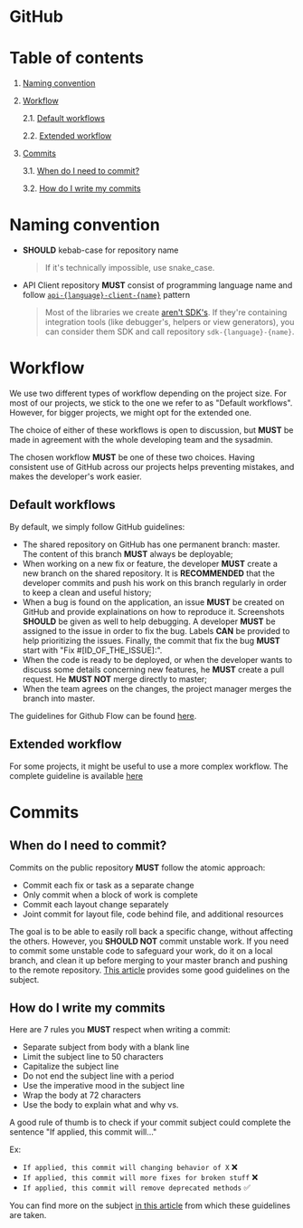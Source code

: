 GitHub
=

# Table of contents

1. [Naming convention](#naming-convention)

2. [Workflow](#workflow)

    2.1. [Default workflows](#default-workflows)

    2.2. [Extended workflow](#extended-workflows)

3. [Commits](#commits)

    3.1. [When do I need to commit?](#when-do-i-need-to-commit)

    3.2. [How do I write my commits](#how-do-i-write-my-commits)

# Naming convention

- **SHOULD** kebab-case for repository name

    > If it's technically impossible, use snake_case.  

- API Client repository **MUST** consist of programming language name and follow [`api-{language}-client-{name}`](https://github.com/Selectra-Dev?utf8=✓&q=*-api-*-client) pattern 

    > Most of the libraries we create [aren't SDK's](https://github.com/Selectra-Dev/standards/issues/8). If they're containing integration tools (like debugger's, helpers or view generators), you can consider them SDK and call repository `sdk-{language}-{name}`.

# Workflow

We use two different types of workflow depending on the project size. For most of our projects, we stick to the one we refer to as "Default workflows". However, for bigger projects, we might opt for the extended one.

The choice of either of these workflows is open to discussion, but **MUST** be made in agreement with the whole developing team and the sysadmin.

The chosen workflow **MUST** be one of these two choices. Having consistent use of GitHub across our projects helps preventing mistakes, and makes the developer's work easier.

## Default workflows

By default, we simply follow GitHub guidelines:
- The shared repository on GitHub has one permanent branch: master. The content of this branch **MUST** always be deployable;
- When working on a new fix or feature, the developer **MUST** create a new branch on the shared repository. It is **RECOMMENDED** that the developer commits and push his work on this branch regularly in order to keep a clean and useful history;
- When a bug is found on the application, an issue **MUST** be created on GitHub and provide explainations on how to reproduce it. Screenshots **SHOULD** be given as well to help debugging. A developer **MUST** be assigned to the issue in order to fix the bug. Labels **CAN** be provided to help prioritizing the issues. Finally, the commit that fix the bug **MUST** start with "Fix #[ID_OF_THE_ISSUE]:".
- When the code is ready to be deployed, or when the developer wants to discuss some details concerning new features, he **MUST** create a pull request. He **MUST NOT** merge directly to master;
- When the team agrees on the changes, the project manager merges the branch into master.

The guidelines for Github Flow can be found [here](https://guides.github.com/introduction/flow/).

## Extended workflow

For some projects, it might be useful to use a more complex workflow. The complete guideline is available [here](http://nvie.com/posts/a-successful-git-branching-model/)

# Commits

## When do I need to commit?

Commits on the public repository **MUST** follow the atomic approach:
- Commit each fix or task as a separate change
- Only commit when a block of work is complete
- Commit each layout change separately
- Joint commit for layout file, code behind file, and additional resources

The goal is to be able to easily roll back a specific change, without affecting the others. However, you **SHOULD NOT** commit unstable work. If you need to commit some unstable code to safeguard your work, do it on a local branch, and clean it up before merging to your master branch and pushing to the remote repository. [This article](https://sandofsky.com/blog/git-workflow.html) provides some good guidelines on the subject.

## How do I write my commits

Here are 7 rules you **MUST** respect when writing a commit:
- Separate subject from body with a blank line
- Limit the subject line to 50 characters
- Capitalize the subject line
- Do not end the subject line with a period
- Use the imperative mood in the subject line
- Wrap the body at 72 characters
- Use the body to explain what and why vs.

A good rule of thumb is to check if your commit subject could complete the sentence "If applied, this commit will..."

Ex:
- `If applied, this commit will changing behavior of X` :x:
- `If applied, this commit will more fixes for broken stuff` :x:
- `If applied, this commit will remove deprecated methods` :white_check_mark:

You can find more on the subject [in this article](https://chris.beams.io/posts/git-commit/) from which these guidelines are taken.
